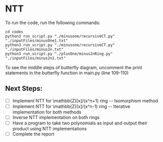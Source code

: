 # NTT
To run the code, run the following commands:
```
cd codes
python3 run_script.py "./minusone/recursiveCT.py" "./inputFiles/minusOne1.txt"
python3 run_script.py "./minusone/recursiveCT.py" "./inputFiles/minus2n.txt"
python3 run_script.py "./plusOne/minus2nRing.py" "./inputFiles/minus2n1.txt"

```

To see the middle steps of butterfly diagram, uncomment the print statements in the butterfly function in main.py (line 109-110)

## Next Steps:
- [ ] Implement NTT for \mathbb{Z}[x]/(x^n+1) ring -- Isomorphism method
- [ ] Implement NTT for \mathbb{Z}[x]/(x^n-1) ring -- Iterative implementation for both methods
- [ ] Inverse NTT implementation on both rings
- [ ] Have a program to take two polynomials as input and output their product using NTT implementations
- [ ] Complete the report
